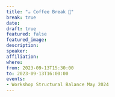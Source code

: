 ```yaml
---
title: "☕️ Coffee Break 🥐"
break: true
date:
draft: true
featured: false
featured_image:
description:
speaker:
affiliation:
where:
from: 2023-09-13T15:30:00
to: 2023-09-13T16:00:00
events:
- Workshop Structural Balance May 2024
---
```

